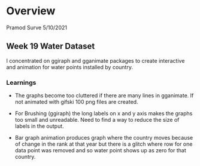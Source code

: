 Overview
================
Pramod Surve
5/10/2021

## Week 19 Water Dataset

I concentrated on ggiraph and gganimate packages to create interactive
and animation for water points installed by country.

### Learnings

-   The graphs become too cluttered if there are many lines in
    gganimate. If not animated with gifski 100 png files are created.

-   For Brushing (ggiraph) the long labels on x and y axis makes the
    graphs too small and unreadable. Need to find a way to reduce the
    size of labels in the output.

-   Bar graph animation produces graph where the country moves because
    of change in the rank at that year but there is a glitch where row
    for one data point was removed and so water point shows up as zero
    for that country.
